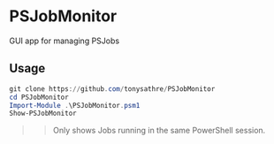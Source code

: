 # PSJobMonitor
GUI app for managing PSJobs

## Usage

```powershell
git clone https://github.com/tonysathre/PSJobMonitor
cd PSJobMonitor
Import-Module .\PSJobMonitor.psm1
Show-PSJobMonitor
```

>> Only shows Jobs running in the same PowerShell session.
